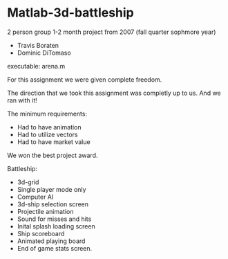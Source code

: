 # Matlab-3d-battleship
2 person group 1-2 month project from 2007 (fall quarter sophmore year)
- Travis Boraten
- Dominic DiTomaso

executable: arena.m

For this assignment we were given complete freedom.

The direction that we took this assignment was completly up to us. And we ran with it!

The minimum requirements:

- Had to have animation
- Had to utilize vectors 
- Had to have market value

We won the best project award.

Battleship:
- 3d-grid
- Single player mode only
- Computer AI
- 3d-ship selection screen
- Projectile animation
- Sound for misses and hits
- Inital splash loading screen
- Ship scoreboard
- Animated playing board
- End of game stats screen.
